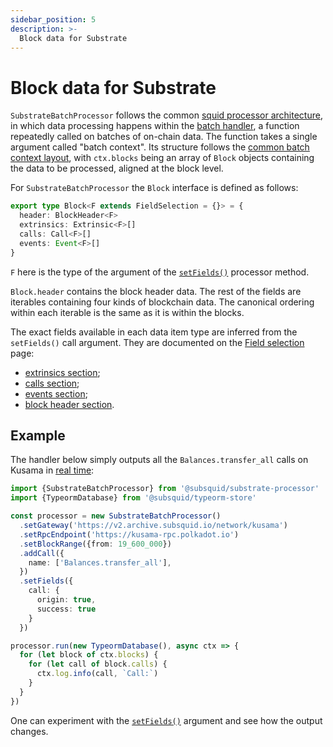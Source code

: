 ```yaml
---
sidebar_position: 5
description: >-
  Block data for Substrate
---
```


# Block data for Substrate

`SubstrateBatchProcessor` follows the common [squid processor architecture](/sdk/overview), in which data processing happens within the [batch handler](/sdk/reference/processors/architecture/#processorrun), a function repeatedly called on batches of on-chain data. The function takes a single argument called "batch context". Its structure follows the [common batch context layout](/sdk/reference/processors/architecture/#batch-context), with `ctx.blocks` being an array of `Block` objects containing the data to be processed, aligned at the block level.

For `SubstrateBatchProcessor` the `Block` interface is defined as follows:
```ts
export type Block<F extends FieldSelection = {}> = {
  header: BlockHeader<F>
  extrinsics: Extrinsic<F>[]
  calls: Call<F>[]
  events: Event<F>[]
}
```
`F` here is the type of the argument of the [`setFields()`](../field-selection) processor method.

`Block.header` contains the block header data. The rest of the fields are iterables containing four kinds of blockchain data. The canonical ordering within each iterable is the same as it is within the blocks.

The exact fields available in each data item type are inferred from the `setFields()` call argument. They are documented on the [Field selection](../field-selection) page:
 - [extrinsics section](../field-selection/#extrinsics);
 - [calls section](../field-selection/#calls);
 - [events section](../field-selection/#events);
 - [block header section](../field-selection/#block-headers).

## Example

The handler below simply outputs all the `Balances.transfer_all` calls on Kusama in [real time](/sdk/resources/unfinalized-blocks):

```ts
import {SubstrateBatchProcessor} from '@subsquid/substrate-processor'
import {TypeormDatabase} from '@subsquid/typeorm-store'

const processor = new SubstrateBatchProcessor()
  .setGateway('https://v2.archive.subsquid.io/network/kusama')
  .setRpcEndpoint('https://kusama-rpc.polkadot.io')
  .setBlockRange({from: 19_600_000})
  .addCall({
    name: ['Balances.transfer_all'],
  })
  .setFields({
    call: {
      origin: true,
      success: true 
    }
  }) 

processor.run(new TypeormDatabase(), async ctx => {
  for (let block of ctx.blocks) {
    for (let call of block.calls) {
      ctx.log.info(call, `Call:`)
    }
  }
})
```

One can experiment with the [`setFields()`](../field-selection) argument and see how the output changes.

[//]: # (!!!! For more elaborate examples, check examples and batch processor in action)
